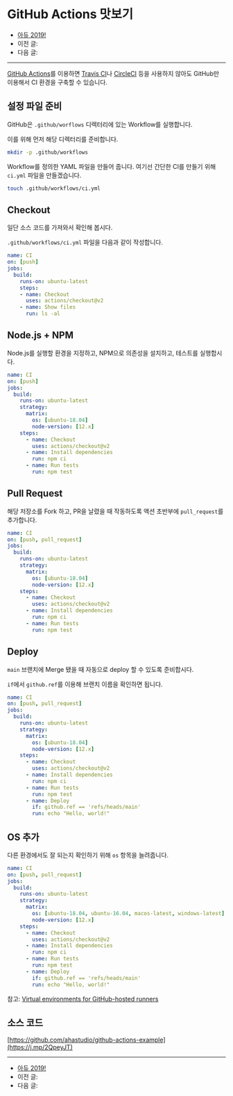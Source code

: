 # GitHub Actions 맛보기

- [아듀 2019!](https://adieu2019.ahastudio.com/)
- 이전 글:
- 다음 글:

---

[GitHub Actions](https://j.mp/3FNt0Es)를
이용하면
[Travis CI](https://j.mp/3p9ukeZ)나
[CircleCI](https://j.mp/3aCI1KL)
등을 사용하지 않아도
GitHub만 이용해서 CI 환경을 구축할 수 있습니다.

## 설정 파일 준비

GitHub은 `.github/worflows` 디렉터리에 있는 Workflow를 실행합니다.

이를 위해 먼저 해당 디렉터리를 준비합니다.

```bash
mkdir -p .github/workflows
```

Workflow를 정의한 YAML 파일을 만들어 줍니다.
여기선 간단한 CI를 만들기 위해 `ci.yml` 파일을 만들겠습니다.

```bash
touch .github/workflows/ci.yml
```

## Checkout

일단 소스 코드를 가져와서 확인해 봅시다.

`.github/workflows/ci.yml` 파일을 다음과 같이 작성합니다.

```yaml
name: CI
on: [push]
jobs:
  build:
    runs-on: ubuntu-latest
    steps:
    - name: Checkout
      uses: actions/checkout@v2
    - name: Show files
      run: ls -al
```

## Node.js + NPM

Node.js를 실행할 환경을 지정하고,
NPM으로 의존성을 설치하고, 테스트를 실행합시다.

```yaml
name: CI
on: [push]
jobs:
  build:
    runs-on: ubuntu-latest
    strategy:
      matrix:
        os: [ubuntu-18.04]
        node-version: [12.x]
    steps:
      - name: Checkout
        uses: actions/checkout@v2
      - name: Install dependencies
        run: npm ci
      - name: Run tests
        run: npm test
```

## Pull Request

해당 저장소를 Fork 하고, PR을 날렸을 때 작동하도록
액션 초반부에 `pull_request`를 추가합니다.

```yaml
name: CI
on: [push, pull_request]
jobs:
  build:
    runs-on: ubuntu-latest
    strategy:
      matrix:
        os: [ubuntu-18.04]
        node-version: [12.x]
    steps:
      - name: Checkout
        uses: actions/checkout@v2
      - name: Install dependencies
        run: npm ci
      - name: Run tests
        run: npm test
```

## Deploy

`main` 브랜치에 Merge 됐을 때 자동으로 deploy 할 수 있도록 준비합시다.

`if`에서 `github.ref`를 이용해 브랜치 이름을 확인하면 됩니다.

```yaml
name: CI
on: [push, pull_request]
jobs:
  build:
    runs-on: ubuntu-latest
    strategy:
      matrix:
        os: [ubuntu-18.04]
        node-version: [12.x]
    steps:
      - name: Checkout
        uses: actions/checkout@v2
      - name: Install dependencies
        run: npm ci
      - name: Run tests
        run: npm test
      - name: Deploy
        if: github.ref == 'refs/heads/main'
        run: echo "Hello, world!"
```

## OS 추가

다른 환경에서도 잘 되는지 확인하기 위해 `os` 항목을 늘려줍니다.

```yaml
name: CI
on: [push, pull_request]
jobs:
  build:
    runs-on: ubuntu-latest
    strategy:
      matrix:
        os: [ubuntu-18.04, ubuntu-16.04, macos-latest, windows-latest]
        node-version: [12.x]
    steps:
      - name: Checkout
        uses: actions/checkout@v2
      - name: Install dependencies
        run: npm ci
      - name: Run tests
        run: npm test
      - name: Deploy
        if: github.ref == 'refs/heads/main'
        run: echo "Hello, world!"
```

참고:
[Virtual environments for GitHub-hosted runners](https://j.mp/39h8yLH)

## 소스 코드

[https://github.com/ahastudio/github-actions-example](https://j.mp/2QpeyJT)

---

- [아듀 2019!](https://adieu2019.ahastudio.com/)
- 이전 글:
- 다음 글:
